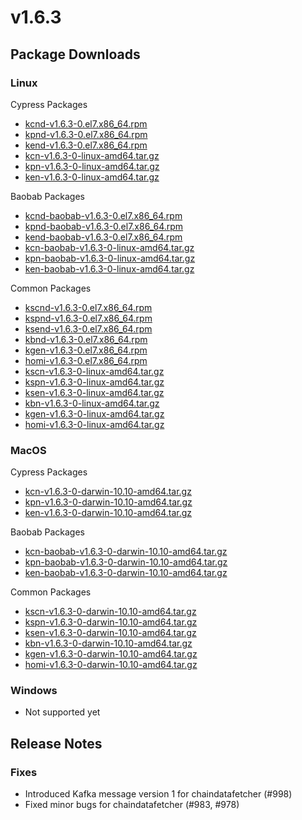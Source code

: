 # v1.6.3

## Package Downloads <a href="#package-downloads" id="package-downloads"></a>

### Linux <a href="#linux" id="linux"></a>

Cypress Packages

* [kcnd-v1.6.3-0.el7.x86\_64.rpm](https://packages.klaytn.net/klaytn/v1.6.3/kcnd-v1.6.3-0.el7.x86\_64.rpm)
* [kpnd-v1.6.3-0.el7.x86\_64.rpm](https://packages.klaytn.net/klaytn/v1.6.3/kpnd-v1.6.3-0.el7.x86\_64.rpm)
* [kend-v1.6.3-0.el7.x86\_64.rpm](https://packages.klaytn.net/klaytn/v1.6.3/kend-v1.6.3-0.el7.x86\_64.rpm)
* [kcn-v1.6.3-0-linux-amd64.tar.gz](https://packages.klaytn.net/klaytn/v1.6.3/kcn-v1.6.3-0-linux-amd64.tar.gz)
* [kpn-v1.6.3-0-linux-amd64.tar.gz](https://packages.klaytn.net/klaytn/v1.6.3/kpn-v1.6.3-0-linux-amd64.tar.gz)
* [ken-v1.6.3-0-linux-amd64.tar.gz](https://packages.klaytn.net/klaytn/v1.6.3/ken-v1.6.3-0-linux-amd64.tar.gz)

Baobab Packages

* [kcnd-baobab-v1.6.3-0.el7.x86\_64.rpm](https://packages.klaytn.net/klaytn/v1.6.3/kcnd-baobab-v1.6.3-0.el7.x86\_64.rpm)
* [kpnd-baobab-v1.6.3-0.el7.x86\_64.rpm](https://packages.klaytn.net/klaytn/v1.6.3/kpnd-baobab-v1.6.3-0.el7.x86\_64.rpm)
* [kend-baobab-v1.6.3-0.el7.x86\_64.rpm](https://packages.klaytn.net/klaytn/v1.6.3/kend-baobab-v1.6.3-0.el7.x86\_64.rpm)
* [kcn-baobab-v1.6.3-0-linux-amd64.tar.gz](https://packages.klaytn.net/klaytn/v1.6.3/kcn-baobab-v1.6.3-0-linux-amd64.tar.gz)
* [kpn-baobab-v1.6.3-0-linux-amd64.tar.gz](https://packages.klaytn.net/klaytn/v1.6.3/kpn-baobab-v1.6.3-0-linux-amd64.tar.gz)
* [ken-baobab-v1.6.3-0-linux-amd64.tar.gz](https://packages.klaytn.net/klaytn/v1.6.3/ken-baobab-v1.6.3-0-linux-amd64.tar.gz)

Common Packages

* [kscnd-v1.6.3-0.el7.x86\_64.rpm](https://packages.klaytn.net/klaytn/v1.6.3/kscnd-v1.6.3-0.el7.x86\_64.rpm)
* [kspnd-v1.6.3-0.el7.x86\_64.rpm](https://packages.klaytn.net/klaytn/v1.6.3/kspnd-v1.6.3-0.el7.x86\_64.rpm)
* [ksend-v1.6.3-0.el7.x86\_64.rpm](https://packages.klaytn.net/klaytn/v1.6.3/ksend-v1.6.3-0.el7.x86\_64.rpm)
* [kbnd-v1.6.3-0.el7.x86\_64.rpm](https://packages.klaytn.net/klaytn/v1.6.3/kbnd-v1.6.3-0.el7.x86\_64.rpm)
* [kgen-v1.6.3-0.el7.x86\_64.rpm](https://packages.klaytn.net/klaytn/v1.6.3/kgen-v1.6.3-0.el7.x86\_64.rpm)
* [homi-v1.6.3-0.el7.x86\_64.rpm](https://packages.klaytn.net/klaytn/v1.6.3/homi-v1.6.3-0.el7.x86\_64.rpm)
* [kscn-v1.6.3-0-linux-amd64.tar.gz](https://packages.klaytn.net/klaytn/v1.6.3/kscn-v1.6.3-0-linux-amd64.tar.gz)
* [kspn-v1.6.3-0-linux-amd64.tar.gz](https://packages.klaytn.net/klaytn/v1.6.3/kspn-v1.6.3-0-linux-amd64.tar.gz)
* [ksen-v1.6.3-0-linux-amd64.tar.gz](https://packages.klaytn.net/klaytn/v1.6.3/ksen-v1.6.3-0-linux-amd64.tar.gz)
* [kbn-v1.6.3-0-linux-amd64.tar.gz](https://packages.klaytn.net/klaytn/v1.6.3/kbn-v1.6.3-0-linux-amd64.tar.gz)
* [kgen-v1.6.3-0-linux-amd64.tar.gz](https://packages.klaytn.net/klaytn/v1.6.3/kgen-v1.6.3-0-linux-amd64.tar.gz)
* [homi-v1.6.3-0-linux-amd64.tar.gz](https://packages.klaytn.net/klaytn/v1.6.3/homi-v1.6.3-0-linux-amd64.tar.gz)

### MacOS <a href="#macos" id="macos"></a>

Cypress Packages

* [kcn-v1.6.3-0-darwin-10.10-amd64.tar.gz](https://packages.klaytn.net/klaytn/v1.6.3/kcn-v1.6.3-0-darwin-10.10-amd64.tar.gz)
* [kpn-v1.6.3-0-darwin-10.10-amd64.tar.gz](https://packages.klaytn.net/klaytn/v1.6.3/kpn-v1.6.3-0-darwin-10.10-amd64.tar.gz)
* [ken-v1.6.3-0-darwin-10.10-amd64.tar.gz](https://packages.klaytn.net/klaytn/v1.6.3/ken-v1.6.3-0-darwin-10.10-amd64.tar.gz)

Baobab Packages

* [kcn-baobab-v1.6.3-0-darwin-10.10-amd64.tar.gz](https://packages.klaytn.net/klaytn/v1.6.3/kcn-baobab-v1.6.3-0-darwin-10.10-amd64.tar.gz)
* [kpn-baobab-v1.6.3-0-darwin-10.10-amd64.tar.gz](https://packages.klaytn.net/klaytn/v1.6.3/kpn-baobab-v1.6.3-0-darwin-10.10-amd64.tar.gz)
* [ken-baobab-v1.6.3-0-darwin-10.10-amd64.tar.gz](https://packages.klaytn.net/klaytn/v1.6.3/ken-baobab-v1.6.3-0-darwin-10.10-amd64.tar.gz)

Common Packages

* [kscn-v1.6.3-0-darwin-10.10-amd64.tar.gz](https://packages.klaytn.net/klaytn/v1.6.3/kscn-v1.6.3-0-darwin-10.10-amd64.tar.gz)
* [kspn-v1.6.3-0-darwin-10.10-amd64.tar.gz](https://packages.klaytn.net/klaytn/v1.6.3/kspn-v1.6.3-0-darwin-10.10-amd64.tar.gz)
* [ksen-v1.6.3-0-darwin-10.10-amd64.tar.gz](https://packages.klaytn.net/klaytn/v1.6.3/ksen-v1.6.3-0-darwin-10.10-amd64.tar.gz)
* [kbn-v1.6.3-0-darwin-10.10-amd64.tar.gz](https://packages.klaytn.net/klaytn/v1.6.3/kbn-v1.6.3-0-darwin-10.10-amd64.tar.gz)
* [kgen-v1.6.3-0-darwin-10.10-amd64.tar.gz](https://packages.klaytn.net/klaytn/v1.6.3/kgen-v1.6.3-0-darwin-10.10-amd64.tar.gz)
* [homi-v1.6.3-0-darwin-10.10-amd64.tar.gz](https://packages.klaytn.net/klaytn/v1.6.3/homi-v1.6.3-0-darwin-10.10-amd64.tar.gz)

### Windows <a href="#windows" id="windows"></a>

* Not supported yet

## Release Notes <a href="#release-notes" id="release-notes"></a>

### Fixes

* Introduced Kafka message version 1 for chaindatafetcher (#998)
* Fixed minor bugs for chaindatafetcher (#983, #978)
